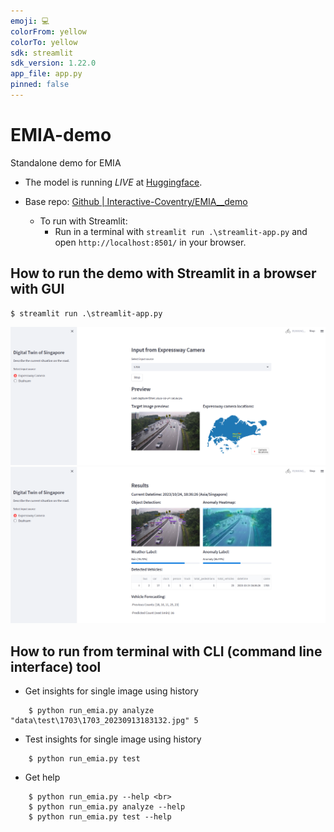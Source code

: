 ```yaml
---
emoji: 💻
colorFrom: yellow
colorTo: yellow
sdk: streamlit
sdk_version: 1.22.0
app_file: app.py
pinned: false
---
```


# EMIA-demo
 Standalone demo for EMIA

- The model is running *LIVE* at [Huggingface](https://huggingface.co/spaces/Interactive-Coventry/EMIA__demo).

- Base repo: [Github | Interactive-Coventry/EMIA__demo](https://github.com/Interactive-Coventry/EMIA__demo/)

  - To run with Streamlit:
    - Run in a terminal with `streamlit run .\streamlit-app.py` and open `http://localhost:8501/` in your browser.


## How to run the demo with Streamlit in a browser with GUI
```
$ streamlit run .\streamlit-app.py
```
![demo_1.png](assets/demo_1.png)
![demo_2.png](assets/demo_2.png)

## How to run from terminal with CLI (command line interface) tool
- Get insights for single image using history <br>
```
    $ python run_emia.py analyze "data\test\1703\1703_20230913183132.jpg" 5
```

- Test insights for single image using history <br>
```
    $ python run_emia.py test 
```

- Get help <br>
```
    $ python run_emia.py --help <br>
    $ python run_emia.py analyze --help
    $ python run_emia.py test --help
```
